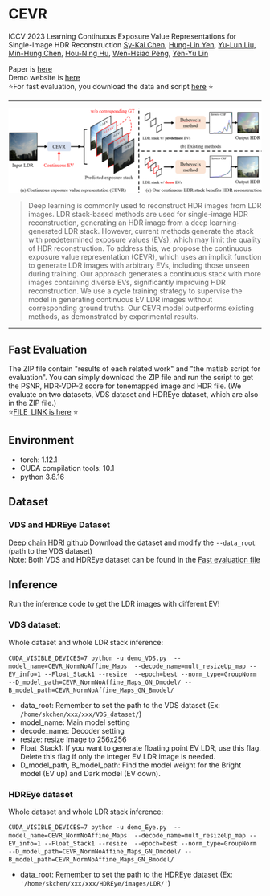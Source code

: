 # CEVR 
ICCV 2023 Learning Continuous Exposure Value Representations for Single-Image HDR Reconstruction
[Sy-Kai Chen](chensykai.backup@gmail.com), [Hung-Lin Yen](http://), [Yu-Lun Liu](https://yulunalexliu.github.io/), [Min-Hung Chen](https://minhungchen.netlify.app/), [Hou-Ning Hu](https://eborboihuc.github.io/), [Wen-Hsiao Peng](https://sites.google.com/g2.nctu.edu.tw/wpeng), [Yen-Yu Lin](https://sites.google.com/site/yylinweb/)

Paper is [here](http://)  
Demo website is [here](http://)  
⭐For fast evaluation, you download the data and script [here](http://)  ⭐
***
![CEVR](https://github.com/skchen1993/2023_CEVR/blob/main/img/teaset_png.PNG "CEVR")
> Deep learning is commonly used to reconstruct HDR images from LDR images. LDR stack-based methods are used for single-image HDR reconstruction, generating an HDR image from a deep learning-generated LDR stack. However, current methods generate the stack with predetermined exposure values (EVs), which may limit the quality of HDR reconstruction. To address this, we propose the continuous exposure value representation (CEVR), which uses an implicit function to generate LDR images with arbitrary EVs, including those unseen during training. Our approach generates a continuous stack with more images containing diverse EVs, significantly improving HDR reconstruction. We use a cycle training strategy to supervise the model in generating continuous EV LDR images without corresponding ground truths. Our CEVR model outperforms existing methods, as demonstrated by experimental results.

***
## Fast Evaluation
The ZIP file contain "results of each related work" and "the matlab script for evaluation". You can simply download the ZIP file and run the script to get the PSNR, HDR-VDP-2 score for tonemapped image and HDR file. (We evaluate on two datasets, VDS dataset and HDREye dataset, which are also in the ZIP file.)  
⭐[FILE_LINK is here](https://drive.google.com/file/d/1xeCT3APYkTnxeotb_t0wxdSPzBLbnU_p/view) ⭐

## Environment
- torch: 1.12.1  
- CUDA compilation tools: 10.1   
- python 3.8.16  

## Dataset
### VDS and HDREye Dataset 
[Deep chain HDRI github](https://siyeong-lee.github.io/hdr_vds_dataset/)
Download the dataset and modify the `--data_root` (path to the VDS dataset)  
Note: Both VDS and HDREye dataset can be found in the [Fast evaluation file](https://drive.google.com/file/d/1xeCT3APYkTnxeotb_t0wxdSPzBLbnU_p/view?usp=sharing)

## Inference
Run the inference code to get the LDR images with different EV!  
### VDS dataset:
Whole dataset and whole LDR stack inference:
```
CUDA_VISIBLE_DEVICES=7 python -u demo_VDS.py  --model_name=CEVR_NormNoAffine_Maps  --decode_name=mult_resizeUp_map --EV_info=1 --Float_Stack1 --resize  --epoch=best --norm_type=GroupNorm --D_model_path=CEVR_NormNoAffine_Maps_GN_Dmodel/ --B_model_path=CEVR_NormNoAffine_Maps_GN_Bmodel/
```
- data_root: Remember to set the path to the VDS dataset (Ex: `/home/skchen/xxx/xxx/VDS_dataset/`)
- model_name: Main model setting
- decode_name: Decoder setting
- resize: resize Image to 256x256
- Float_Stack1: If you want to generate floating point EV LDR, use this flag. Delete this flag if only the integer EV LDR image is needed.
- D_model_path, B_model_path: Find the model weight for the Bright model (EV up) and Dark model (EV down).

### HDREye dataset
Whole dataset and whole LDR stack inference:
```
CUDA_VISIBLE_DEVICES=7 python -u demo_Eye.py  --model_name=CEVR_NormNoAffine_Maps  --decode_name=mult_resizeUp_map --EV_info=1 --Float_Stack1 --resize  --epoch=best --norm_type=GroupNorm --D_model_path=CEVR_NormNoAffine_Maps_GN_Dmodel/ --B_model_path=CEVR_NormNoAffine_Maps_GN_Bmodel/
```
- data_root: Remember to set the path to the HDREye dataset (Ex: `'/home/skchen/xxx/xxx/HDREye/images/LDR/'`)


